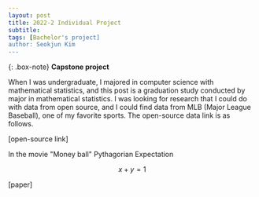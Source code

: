 ```yaml
---
layout: post
title: 2022-2 Individual Project
subtitle: 
tags: [Bachelor's project]
author: Seokjun Kim
---
```


{: .box-note}
**Capstone project**

When I was undergraduate, I majored in computer science with mathematical statistics, and this post is a graduation study conducted by major in mathematical statistics.
I was looking for research that I could do with data from open source, and I could find data from MLB (Major League Baseball), one of my favorite sports.
The open-source data link is as follows.

[open-source link]

In the movie "Money ball"
Pythagorian Expectation

$$
x+y=1
$$

[paper]
